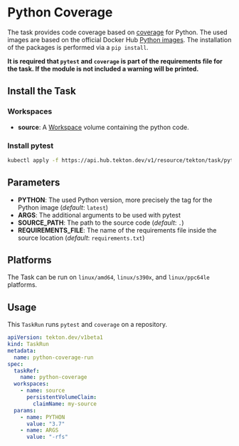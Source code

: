 # Python Coverage

The task provides code coverage based on [coverage](https://coverage.readthedocs.io/en/coverage-5.2.1/) for Python. The used images are based on the official Docker Hub [Python images](https://hub.docker.com/_/python). The installation of the packages is performed via a `pip install`.

**It is required that `pytest` and `coverage` is part of the requirements file for the task. If the module is not included a warning will be printed.**

## Install the Task

### Workspaces

- **source**: A [Workspace](https://github.com/tektoncd/pipeline/blob/main/docs/workspaces.md) volume containing the python code.

### Install pytest

```bash
kubectl apply -f https://api.hub.tekton.dev/v1/resource/tekton/task/python-coverage/0.1/raw
```

## Parameters

- **PYTHON**: The used Python version, more precisely the tag for the Python image (_default_: `latest`)
- **ARGS**: The additional arguments to be used with pytest
- **SOURCE_PATH**: The path to the source code (_default_: `.`)
- **REQUIREMENTS_FILE**: The name of the requirements file inside the source location (_default_: `requirements.txt`)

## Platforms

The Task can be run on `linux/amd64`, `linux/s390x`, and `linux/ppc64le` platforms.

## Usage

This `TaskRun` runs `pytest` and `coverage` on a repository.

```yaml
apiVersion: tekton.dev/v1beta1
kind: TaskRun
metadata:
  name: python-coverage-run
spec:
  taskRef:
    name: python-coverage
  workspaces:
    - name: source
      persistentVolumeClaim:
        claimName: my-source
  params:
    - name: PYTHON
      value: "3.7"
    - name: ARGS
      value: "-rfs"
```
